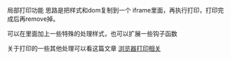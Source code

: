 局部打印功能
思路是把样式和dom复制到一个 iframe里面，再执行打印，打印完成后再remove掉。

可以在里面加上一些特殊的处理样式，也可以扩展一些钩子函数

关于打印的一些其他处理可以看这篇文章 [浏览器打印相关](https://jsonz1993.github.io/2018/06/window-print%E2%80%94%E2%80%94%E5%85%B3%E4%BA%8E%E6%B5%8F%E8%A7%88%E5%99%A8%E6%89%93%E5%8D%B0/)